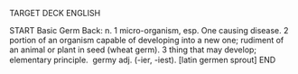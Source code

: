 TARGET DECK
ENGLISH

START
Basic
Germ
Back: n. 1 micro-organism, esp. One causing disease. 2 portion of an organism capable of developing into a new one; rudiment of an animal or plant in seed (wheat germ). 3 thing that may develop; elementary principle.  germy adj. (-ier, -iest). [latin germen sprout]
END
